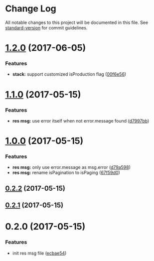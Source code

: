 # Change Log

All notable changes to this project will be documented in this file. See [standard-version](https://github.com/conventional-changelog/standard-version) for commit guidelines.

<a name="1.2.0"></a>
# [1.2.0](https://github.com/yidinghan/ding-res-msg/compare/v1.1.0...v1.2.0) (2017-06-05)


### Features

* **stack:** support customized isProduction flag ([00f6e56](https://github.com/yidinghan/ding-res-msg/commit/00f6e56))



<a name="1.1.0"></a>
# [1.1.0](https://github.com/yidinghan/ding-res-msg/compare/v1.0.0...v1.1.0) (2017-05-15)


### Features

* **res msg:** use error itself when not error.message found ([d7997bb](https://github.com/yidinghan/ding-res-msg/commit/d7997bb))



<a name="1.0.0"></a>
# [1.0.0](https://github.com/yidinghan/ding-res-msg/compare/v0.2.2...v1.0.0) (2017-05-15)


### Features

* **res msg:** only use error.message as msg.error ([d79a598](https://github.com/yidinghan/ding-res-msg/commit/d79a598))
* **res msg:** rename isPagination to isPaging ([67f59d0](https://github.com/yidinghan/ding-res-msg/commit/67f59d0))



<a name="0.2.2"></a>
## [0.2.2](https://github.com/yidinghan/ding-res-msg/compare/v0.2.1...v0.2.2) (2017-05-15)



<a name="0.2.1"></a>
## [0.2.1](https://github.com/yidinghan/ding-res-msg/compare/v0.2.0...v0.2.1) (2017-05-15)



<a name="0.2.0"></a>
# 0.2.0 (2017-05-15)


### Features

* init res msg file ([ecbae54](https://github.com/yidinghan/ding-res-msg/commit/ecbae54))
